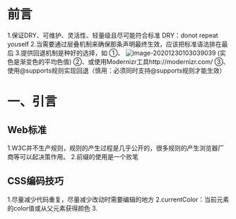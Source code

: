 # 前言
1.保证DRY、可维护、灵活性、轻量级且尽可能符合标准
DRY：donot repeat youself
2.当需要通过层叠机制来确保那条声明最终生效，应该把标准语法排在最后
3.提供回退机制是种好的选择，如
①、
![image-20201230103039039](C:\Users\EDZ\AppData\Roaming\Typora\typora-user-images\image-20201230103039039.png)
(实色是渐变色的平均色值)
②、或使用Modernizr工具http://modernizr.com/
③、使用@supports规则实现回退（慎用：必须同时支持@supports规则才能生效）

# 一、引言
## Web标准
1.W3C并不生产规则，规则的产生过程是几乎公开的，很多规则的产生浏览器厂商等可以起决策作用。
2.前缀的使用是一个败笔
## CSS编码技巧
1.尽量减少代码重复，尽量减少改动时需要编辑的地方
2.currentColor：当前元素的color值或从父元素获得颜色
3.